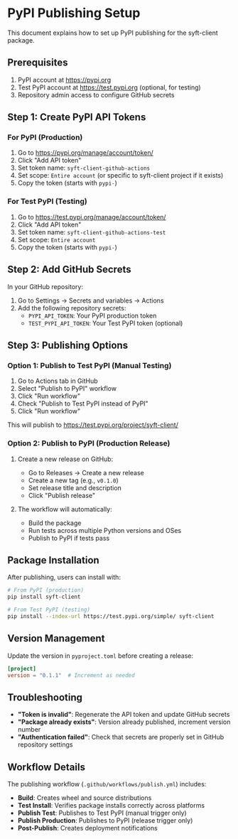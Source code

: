 # PyPI Publishing Setup

This document explains how to set up PyPI publishing for the syft-client package.

## Prerequisites

1. PyPI account at https://pypi.org
2. Test PyPI account at https://test.pypi.org (optional, for testing)
3. Repository admin access to configure GitHub secrets

## Step 1: Create PyPI API Tokens

### For PyPI (Production)
1. Go to https://pypi.org/manage/account/token/
2. Click "Add API token"
3. Set token name: `syft-client-github-actions`
4. Set scope: `Entire account` (or specific to syft-client project if it exists)
5. Copy the token (starts with `pypi-`)

### For Test PyPI (Testing)
1. Go to https://test.pypi.org/manage/account/token/
2. Click "Add API token" 
3. Set token name: `syft-client-github-actions-test`
4. Set scope: `Entire account`
5. Copy the token (starts with `pypi-`)

## Step 2: Add GitHub Secrets

In your GitHub repository:

1. Go to Settings → Secrets and variables → Actions
2. Add the following repository secrets:
   - `PYPI_API_TOKEN`: Your PyPI production token
   - `TEST_PYPI_API_TOKEN`: Your Test PyPI token (optional)

## Step 3: Publishing Options

### Option 1: Publish to Test PyPI (Manual Testing)

1. Go to Actions tab in GitHub
2. Select "Publish to PyPI" workflow
3. Click "Run workflow"
4. Check "Publish to Test PyPI instead of PyPI"
5. Click "Run workflow"

This will publish to https://test.pypi.org/project/syft-client/

### Option 2: Publish to PyPI (Production Release)

1. Create a new release on GitHub:
   - Go to Releases → Create a new release
   - Create a new tag (e.g., `v0.1.0`)
   - Set release title and description
   - Click "Publish release"

2. The workflow will automatically:
   - Build the package
   - Run tests across multiple Python versions and OSes  
   - Publish to PyPI if tests pass

## Package Installation

After publishing, users can install with:

```bash
# From PyPI (production)
pip install syft-client

# From Test PyPI (testing)
pip install --index-url https://test.pypi.org/simple/ syft-client
```

## Version Management

Update the version in `pyproject.toml` before creating a release:

```toml
[project]
version = "0.1.1"  # Increment as needed
```

## Troubleshooting

- **"Token is invalid"**: Regenerate the API token and update GitHub secrets
- **"Package already exists"**: Version already published, increment version number
- **"Authentication failed"**: Check that secrets are properly set in GitHub repository settings

## Workflow Details

The publishing workflow (`.github/workflows/publish.yml`) includes:

- **Build**: Creates wheel and source distributions
- **Test Install**: Verifies package installs correctly across platforms
- **Publish Test**: Publishes to Test PyPI (manual trigger only)
- **Publish Production**: Publishes to PyPI (release trigger only)
- **Post-Publish**: Creates deployment notifications
